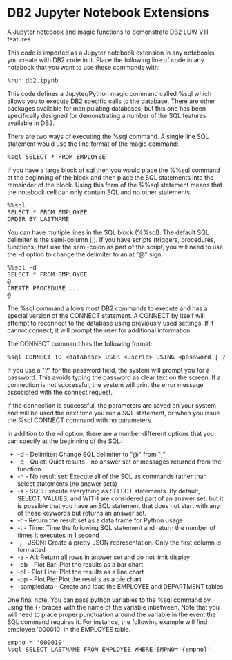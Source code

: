 # DB2 Jupyter Notebook Extensions
A Jupyter notebook and magic functions to demonstrate DB2 LUW V11 features.

This code is imported as a Jupyter notebook extension in any notebooks you create with DB2 code in it. Place the following line of code in any notebook that you want to use these commands with:
<pre>
&#37;run db2.ipynb
</pre>

This code defines a Jupyter/Python magic command called %sql which allows you to execute DB2 specific calls to 
the database. There are other packages available for manipulating databases, but this one has been specifically
designed for demonstrating a number of the SQL features available in DB2.

There are two ways of executing the %sql command. A single line SQL statement would use the
line format of the magic command:
<pre>
%sql SELECT * FROM EMPLOYEE
</pre>
If you have a large block of sql then you would place the %%sql command at the beginning of the block and then
place the SQL statements into the remainder of the block. Using this form of the %%sql statement means that the
notebook cell can only contain SQL and no other statements.
<pre>
%%sql
SELECT * FROM EMPLOYEE
ORDER BY LASTNAME
</pre>
You can have multiple lines in the SQL block (%%sql). The default SQL delimiter is the semi-column (;).
If you have scripts (triggers, procedures, functions) that use the semi-colon as part of the script, you 
will need to use the -d option to change the delimiter to an at "@" sign. 
<pre>
%%sql -d
SELECT * FROM EMPLOYEE
@
CREATE PROCEDURE ...
@
</pre>

The %sql command allows most DB2 commands to execute and has a special version of the CONNECT statement. 
A CONNECT by itself will attempt to reconnect to the database using previously used settings. If it cannot 
connect, it will prompt the user for additional information. 

The CONNECT command has the following format:
<pre>
%sql CONNECT TO &lt;database&gt; USER &lt;userid&gt; USING &lt;password | ?&gt; HOST &lt;ip address&gt; PORT &lt;port number&gt;
</pre>
If you use a "?" for the password field, the system will prompt you for a password. This avoids typing the 
password as clear text on the screen. If a connection is not successful, the system will print the error
message associated with the connect request.

If the connection is successful, the parameters are saved on your system and will be used the next time you
run a SQL statement, or when you issue the %sql CONNECT command with no parameters.

In addition to the -d option, there are a number different options that you can specify at the beginning of 
the SQL:

- -d - Delimiter: Change SQL delimiter to "@" from ";"
- -q - Quiet: Quiet results - no answer set or messages returned from the function
- -n - No result set: Execute all of the SQL as commands rather than select statements (no answer sets) 
- -s - SQL: Execute everything as SELECT statements. By default, SELECT, VALUES, and WITH are considered part of an answer set, but it is possible that you have an SQL statement that does not start with any of these keywords but returns an answer set.
- -r - Return the result set as a data frame for Python usage
- -t - Time: Time the following SQL statement and return the number of times it executes in 1 second
- -j - JSON: Create a pretty JSON representation. Only the first column is formatted
- -a - All: Return all rows in answer set and do not limit display
- -pb - Plot Bar: Plot the results as a bar chart
- -pl - Plot Line: Plot the results as a line chart
- -pp - Plot Pie: Plot the results as a pie chart
- -sampledata - Create and load the EMPLOYEE and DEPARTMENT tables

One final note. You can pass python variables to the %sql command by using the \{\} braces with the name of the
variable inbetween. Note that you will need to place proper punctuation around the variable in the event the
SQL command requires it. For instance, the following example will find employee '000010' in the EMPLOYEE table.
<pre>
empno = '000010'
%sql SELECT LASTNAME FROM EMPLOYEE WHERE EMPNO='{empno}'
